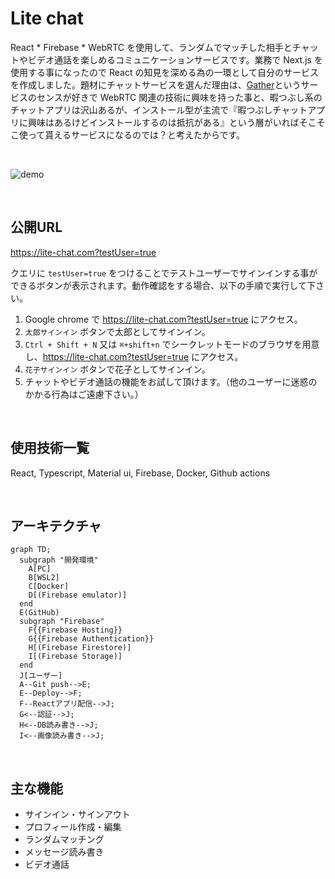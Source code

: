 # Lite chat

React \* Firebase \* WebRTC を使用して、ランダムでマッチした相手とチャットやビデオ通話を楽しめるコミュニケーションサービスです。業務で Next.js を使用する事になったので React の知見を深める為の一環として自分のサービスを作成しました。題材にチャットサービスを選んだ理由は、[Gather](https://www.gather.town/)というサービスのセンスが好きで WebRTC 関連の技術に興味を持った事と、暇つぶし系のチャットアプリは沢山あるが、インストール型が主流で『暇つぶしチャットアプリに興味はあるけどインストールするのは抵抗がある』という層がいればそこそこ使って貰えるサービスになるのでは？と考えたからです。

<br />

![demo](https://github.com/ucho456/lite-chat/assets/95033809/cabba148-cb7c-403a-8b78-bbc5c28498aa)

<br />

## 公開URL

https://lite-chat.com?testUser=true

クエリに `testUser=true` をつけることでテストユーザーでサインインする事ができるボタンが表示されます。動作確認をする場合、以下の手順で実行して下さい。

1. Google chrome で https://lite-chat.com?testUser=true にアクセス。
2. `太郎サインイン` ボタンで太郎としてサインイン。
3. `Ctrl + Shift + N` 又は `⌘+shift+n` でシークレットモードのブラウザを用意し、https://lite-chat.com?testUser=true にアクセス。
4. `花子サインイン` ボタンで花子としてサインイン。
5. チャットやビデオ通話の機能をお試して頂けます。（他のユーザーに迷惑のかかる行為はご遠慮下さい。）

<br />

## 使用技術一覧

React, Typescript, Material ui, Firebase, Docker, Github actions

<br />

## アーキテクチャ

```mermaid
graph TD;
  subgraph "開発環境"
    A[PC]
    B[WSL2]
    C[Docker]
    D[(Firebase emulator)]
  end
  E(GitHub)
  subgraph "Firebase"
    F{{Firebase Hosting}}
    G{{Firebase Authentication}}
    H[(Firebase Firestore)]
    I[(Firebase Storage)]
  end
  J[ユーザー]
  A--Git push-->E;
  E--Deploy-->F;
  F--Reactアプリ配信-->J;
  G<--認証-->J;
  H<--DB読み書き-->J;
  I<--画像読み書き-->J;
```

<br />

## 主な機能

- サインイン・サインアウト
- プロフィール作成・編集
- ランダムマッチング
- メッセージ読み書き
- ビデオ通話
